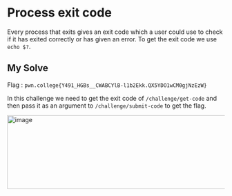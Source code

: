 # Process exit code

Every process that exits gives an exit code which a user could use to check if it has exited correctly or has given an error. To get the exit code we use `echo $?`.

## My Solve

Flag : `pwn.college{Y491_HGBs__CWABCYlB-l1b2Ekk.QX5YDO1wCM0gjNzEzW}`

In this challenge we need to get the exit code of `/challenge/get-code` and then pass it as an argument to `/challenge/submit-code` to get the flag.

<img width="632" height="171" alt="image" src="https://github.com/user-attachments/assets/364f0e99-cb2e-4a27-8533-ff887986b8ff" />
